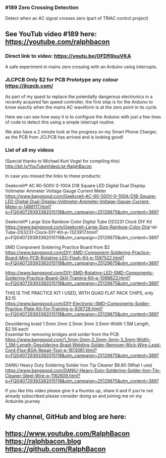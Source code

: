### #189 Zero Crossing Detection
Detect when an AC signal crosses zero (part of TRIAC control project)

## See YouTub video #189 here: https://youtube.com/ralphbacon
### Direct link to video: https://youtu.be/OFDfl9suVKA

A safe experiment in mains zero crossing with an Arduino using interrupts.  
### JLCPCB Only $2 for PCB Prototype any colour https://jlcpcb.com/

As part of my quest to replace the potentially dangerous electronics in a recently acquired fan speed controller, the first step is for the Arduino to know exactly when the mains AC waveform is at the zero point in its cycle.  

Here we can see how easy it is to configure the Arduino with just a few lines of code to detect this using a simple interrupt routine.  

We also have a 2 minute look at the progress on my Smart Phone Charger, as the PCB from JCLPCB has arrived and is looking good!  

### List of all my videos
(Special thanks to Michael Kurt Vogel for compiling this)  
http://bit.ly/YouTubeVideoList-RalphBacon

In case you missed the links to these products:  

Geekcreit® AC 60-500V 0-100A D18 Square LED Digital Dual Display Voltmeter Ammeter Voltage Gauge Current Meter  
https://www.banggood.com/Geekcreit-AC-60-500V-0-100A-D18-Square-LED-Digital-Dual-Display-Voltmeter-Ammeter-Voltage-Gauge-Current-Meter-p-1488117.html?p=FQ040729393382015118&utm_campaign=25129675&utm_content=3897

Geekcreit® Large Size Rainbow Color Digital Tube DS3231 Clock DIY Kit   
https://www.banggood.com/Geekcreit-Large-Size-Rainbow-Color-Digi
tal-Tube-DS3231-Clock-DIY-Kit-p-1323917.html?p=FQ040729393382015118&utm_campaign=25129675&utm_content=3897  

SMD Component Soldering Practice Board from $2  
https://www.banggood.com/DIY-SMD-Component-Soldering-Practice-Board-Mini-PCB-Rotating-LED-Flash-Kit-p-1597522.html?p=FQ040729393382015118&utm_campaign=25129675&utm_content=3897

https://www.banggood.com/DIY-SMD-Rotating-LED-SMD-Components-Soldering-Practice-Board-Skill-Training-Kit-p-1098623.html?p=FQ040729393382015118&utm_campaign=25129675&utm_content=3897  

THIS IS THE PRACTICE KIT I USED, WITH QUAD FLAT PACK CHIPS, only $3.15  
https://www.banggood.com/DIY-Electronic-SMD-Components-Solder-Practice-Plate-Kit-For-Training-p-926728.html?p=FQ040729393382015118&utm_campaign=25129675&utm_content=3897  

Desoldering braid 1.5mm 2mm 2.5mm 3mm 3.5mm Width 1.5M Length, $2.56 each  
Essential for removing bridges and solder from the PCB  
https://www.banggood.com/1_5mm-2mm-2_5mm-3mm-3_5mm-Width-1_5M-Length-Desoldering-Braid-Welding-Solder-Remover-Wick-Wire-Lead-Cord-Flux-BGA-Repair-Tool-p-1613061.html?p=FQ040729393382015118&utm_campaign=25129675&utm_content=3897  

DANIU Heavy Duty Soldering Solder Iron Tip Cleaner $6.80 (What I use)  
https://www.banggood.com/DANIU-Heavy-Duty-Soldering-Solder-Iron-Tip-Cleaner-Steel-Wire-p-1182609.html?p=FQ040729393382015118&utm_campaign=25129675&utm_content=3897

If you like this video please give it a thumbs up, share it and if you're not already subscribed please consider doing so and joining me on my Arduinite journey  

My channel, GitHub and blog are here:  
------------------------------------------------------------------  
https://www.youtube.com/RalphBacon  
https://ralphbacon.blog  
https://github.com/RalphBacon  
------------------------------------------------------------------
